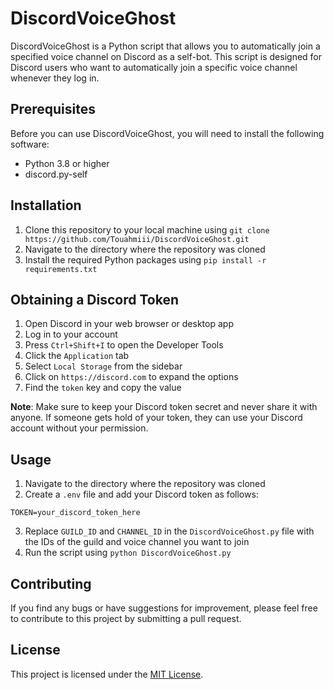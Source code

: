 # DiscordVoiceGhost

DiscordVoiceGhost is a Python script that allows you to automatically join a specified voice channel on Discord as a self-bot. This script is designed for Discord users who want to automatically join a specific voice channel whenever they log in.

## Prerequisites

Before you can use DiscordVoiceGhost, you will need to install the following software:

- Python 3.8 or higher
- discord.py-self

## Installation

1. Clone this repository to your local machine using `git clone https://github.com/Touahmiii/DiscordVoiceGhost.git`
2. Navigate to the directory where the repository was cloned
3. Install the required Python packages using `pip install -r requirements.txt`

## Obtaining a Discord Token

1. Open Discord in your web browser or desktop app
2. Log in to your account
3. Press `Ctrl+Shift+I` to open the Developer Tools
4. Click the `Application` tab
5. Select `Local Storage` from the sidebar
6. Click on `https://discord.com` to expand the options
7. Find the `token` key and copy the value

**Note**: Make sure to keep your Discord token secret and never share it with anyone. If someone gets hold of your token, they can use your Discord account without your permission.

## Usage

1. Navigate to the directory where the repository was cloned
2. Create a `.env` file and add your Discord token as follows:
```
TOKEN=your_discord_token_here
```
3. Replace `GUILD_ID` and `CHANNEL_ID` in the `DiscordVoiceGhost.py` file with the IDs of the guild and voice channel you want to join
4. Run the script using `python DiscordVoiceGhost.py`

## Contributing

If you find any bugs or have suggestions for improvement, please feel free to contribute to this project by submitting a pull request.

## License

This project is licensed under the [MIT License](https://opensource.org/licenses/MIT).
